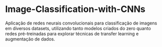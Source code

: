 # Image-Classification-with-CNNs
Aplicação de redes neurais convolucionais para classificação de imagens em diversos datasets, utilizando tanto modelos criados do zero quanto redes pré-treinadas para explorar técnicas de transfer learning e augmentação de dados.
